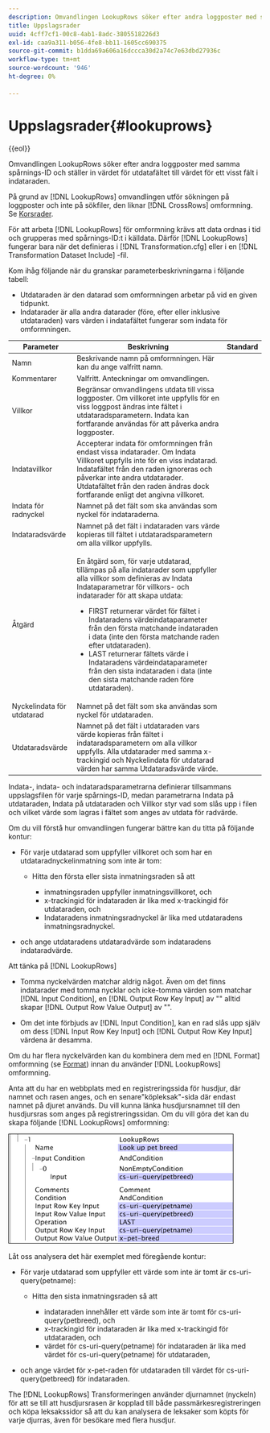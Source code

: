 ```yaml
---
description: Omvandlingen LookupRows söker efter andra loggposter med samma spårnings-ID och ställer in värdet för utdatafältet till värdet för ett visst fält i indataraden.
title: Uppslagsrader
uuid: 4cff7cf1-00c8-4ab1-8adc-3805518226d3
exl-id: caa9a311-b056-4fe8-bb11-1605cc690375
source-git-commit: b1dda69a606a16dccca30d2a74c7e63dbd27936c
workflow-type: tm+mt
source-wordcount: '946'
ht-degree: 0%

---
```


# Uppslagsrader{#lookuprows}

{{eol}}

Omvandlingen LookupRows söker efter andra loggposter med samma spårnings-ID och ställer in värdet för utdatafältet till värdet för ett visst fält i indataraden.

På grund av [!DNL LookupRows] omvandlingen utför sökningen på loggposter och inte på sökfiler, den liknar [!DNL CrossRows] omformning. Se [Korsrader](../../../../../home/c-dataset-const-proc/c-data-trans/c-transf-types/c-standard-transf/c-crossrows.md#concept-fcace08804f54db397ed631cc13ff4f2).

För att arbeta [!DNL LookupRows] för omformning krävs att data ordnas i tid och grupperas med spårnings-ID:t i källdata. Därför [!DNL LookupRows] fungerar bara när det definieras i [!DNL Transformation.cfg] eller i en [!DNL Transformation Dataset Include] -fil.

Kom ihåg följande när du granskar parameterbeskrivningarna i följande tabell:

* Utdataraden är den datarad som omformningen arbetar på vid en given tidpunkt.
* Indatarader är alla andra datarader (före, efter eller inklusive utdataraden) vars värden i indatafältet fungerar som indata för omformningen.

<table id="table_AB68A89ECD5C45F39B8433F994BBD7D8"> 
 <thead> 
  <tr> 
   <th colname="col1" class="entry"> Parameter </th> 
   <th colname="col2" class="entry"> Beskrivning </th> 
   <th colname="col3" class="entry"> Standard </th> 
  </tr> 
 </thead>
 <tbody> 
  <tr> 
   <td colname="col1"> Namn </td> 
   <td colname="col2"> Beskrivande namn på omformningen. Här kan du ange valfritt namn. </td> 
   <td colname="col3"> </td> 
  </tr> 
  <tr> 
   <td colname="col1"> Kommentarer </td> 
   <td colname="col2"> Valfritt. Anteckningar om omvandlingen. </td> 
   <td colname="col3"> </td> 
  </tr> 
  <tr> 
   <td colname="col1"> Villkor </td> 
   <td colname="col2"> Begränsar omvandlingens utdata till vissa loggposter. Om villkoret inte uppfylls för en viss loggpost ändras inte fältet i utdataradsparametern. Indata kan fortfarande användas för att påverka andra loggposter. </td> 
   <td colname="col3"> </td> 
  </tr> 
  <tr> 
   <td colname="col1"> Indatavillkor </td> 
   <td colname="col2">Accepterar indata för omformningen från endast vissa indatarader. Om <span class="wintitle"> Indata</span> Villkoret uppfylls inte för en viss indatarad. Indatafältet från den raden ignoreras och påverkar inte andra utdatarader. Utdatafältet från den raden ändras dock fortfarande enligt det angivna villkoret. </td> 
   <td colname="col3"> </td> 
  </tr> 
  <tr> 
   <td colname="col1"> Indata för radnyckel </td> 
   <td colname="col2"> Namnet på det fält som ska användas som nyckel för indataraderna. </td> 
   <td colname="col3"> </td> 
  </tr> 
  <tr> 
   <td colname="col1"> Indataradsvärde </td> 
   <td colname="col2"> Namnet på det fält i indataraden vars värde kopieras till fältet i utdataradsparametern om alla villkor uppfylls. </td> 
   <td colname="col3"> </td> 
  </tr> 
  <tr> 
   <td colname="col1"> Åtgärd </td> 
   <td colname="col2"> <p>En åtgärd som, för varje utdatarad, tillämpas på alla indatarader som uppfyller alla villkor som definieras av <span class="wintitle"> Indata</span> Indataparametrar för villkors- och indatarader för att skapa utdata: 
     <ul id="ul_16FB152CB558497794DDED72A2F05CDD"> 
      <li id="li_22DA9F814E4E42D0B21E90B63A2A7A0E"> FIRST returnerar värdet för fältet i Indataradens värdeindataparameter från den första matchande indataraden i data (inte den första matchande raden efter utdataraden). </li> 
      <li id="li_45E00C3DE0494A1CB5C09B942088F161"> LAST returnerar fältets värde i Indataradens värdeindataparameter från den sista indataraden i data (inte den sista matchande raden före utdataraden). </li> 
     </ul> </p> </td> 
   <td colname="col3"> </td> 
  </tr> 
  <tr> 
   <td colname="col1"> Nyckelindata för utdatarad </td> 
   <td colname="col2"> Namnet på det fält som ska användas som nyckel för utdataraden. </td> 
   <td colname="col3"> </td> 
  </tr> 
  <tr> 
   <td colname="col1"> Utdataradsvärde </td> 
   <td colname="col2">Namnet på det fält i utdataraden vars värde kopieras från fältet i indataradsparametern om alla villkor uppfylls. Alla utdatarader med samma x-trackingid och <span class="wintitle"> Nyckelindata för utdatarad </span>värden har samma <span class="wintitle"> Utdataradsvärde</span> värde. </td> 
   <td colname="col3"> </td> 
  </tr> 
 </tbody> 
</table>

Indata-, indata- och indataradsparametrarna definierar tillsammans uppslagsfilen för varje spårnings-ID, medan parametrarna Indata på utdataraden, Indata på utdataraden och Villkor styr vad som slås upp i filen och vilket värde som lagras i fältet som anges av utdata för radvärde.

Om du vill förstå hur omvandlingen fungerar bättre kan du titta på följande kontur:

* För varje utdatarad som uppfyller villkoret och som har en utdataradnyckelinmatning som inte är tom:

   * Hitta den första eller sista inmatningsraden så att

      * inmatningsraden uppfyller inmatningsvillkoret, och
      * x-trackingid för indataraden är lika med x-trackingid för utdataraden, och
      * Indataradens inmatningsradnyckel är lika med utdataradens inmatningsradnyckel.

* och ange utdataradens utdataradvärde som indataradens indataradvärde.

Att tänka på [!DNL LookupRows]

* Tomma nyckelvärden matchar aldrig något. Även om det finns indatarader med tomma nycklar och icke-tomma värden som matchar [!DNL Input Condition], en [!DNL Output Row Key Input] av &quot;&quot; alltid skapar [!DNL Output Row Value Output] av &quot;&quot;.

* Om det inte förbjuds av [!DNL Input Condition], kan en rad slås upp själv om dess [!DNL Input Row Key Input] och [!DNL Output Row Key Input] värdena är desamma.

Om du har flera nyckelvärden kan du kombinera dem med en [!DNL Format] omformning (se [Format](../../../../../home/c-dataset-const-proc/c-data-trans/c-transf-types/c-standard-transf/c-format.md#concept-3de04869181e4694ab072b092186684b)) innan du använder [!DNL LookupRows] omformning.

Anta att du har en webbplats med en registreringssida för husdjur, där namnet och rasen anges, och en senare&quot;köpleksak&quot;-sida där endast namnet på djuret används. Du vill kunna länka husdjursnamnet till den husdjursras som anges på registreringssidan. Om du vill göra det kan du skapa följande [!DNL LookupRows] omformning:

![](assets/cfg_TransformationType_LookupRows.png)

Låt oss analysera det här exemplet med föregående kontur:

* För varje utdatarad som uppfyller ett värde som inte är tomt är cs-uri-query(petname):

   * Hitta den sista inmatningsraden så att

      * indataraden innehåller ett värde som inte är tomt för cs-uri-query(petbreed), och
      * x-trackingid för indataraden är lika med x-trackingid för utdataraden, och
      * värdet för cs-uri-query(petname) för indataraden är lika med värdet för cs-uri-query(petname) för utdataraden,

* och ange värdet för x-pet-raden för utdataraden till värdet för cs-uri-query(petbreed) för indataraden.

The [!DNL LookupRows] Transformeringen använder djurnamnet (nyckeln) för att se till att husdjursrasen är kopplad till både passmärkesregistreringen och köpa leksakssidor så att du kan analysera de leksaker som köpts för varje djurras, även för besökare med flera husdjur.

